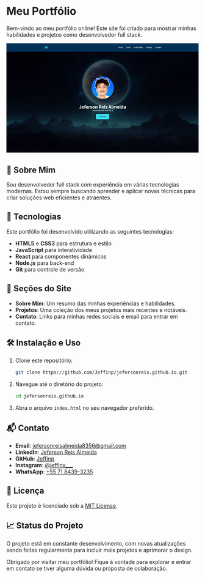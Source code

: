 # Meu Portfólio

Bem-vindo ao meu portfólio online! Este site foi criado para mostrar minhas habilidades e projetos como desenvolvedor full stack.

![Screenshot do Site](https://github.com/Jeffinp/jefersonreis.github.io/blob/main/src/image/Screenshot_988.webp)

## 🚀 Sobre Mim

Sou desenvolvedor full stack com experiência em várias tecnologias modernas. Estou sempre buscando aprender e aplicar novas técnicas para criar soluções web eficientes e atraentes.

## 🌟 Tecnologias

Este portfólio foi desenvolvido utilizando as seguintes tecnologias:

- **HTML5** e **CSS3** para estrutura e estilo
- **JavaScript** para interatividade
- **React** para componentes dinâmicos
- **Node.js** para back-end
- **Git** para controle de versão

## 📂 Seções do Site

- **Sobre Mim**: Um resumo das minhas experiências e habilidades.
- **Projetos**: Uma coleção dos meus projetos mais recentes e notáveis.
- **Contato**: Links para minhas redes sociais e email para entrar em contato.

## 🛠️ Instalação e Uso

1. Clone este repositório:

   ```bash
   git clone https://github.com/Jeffinp/jefersonreis.github.io.git
   ```

2. Navegue até o diretório do projeto:

   ```bash
   cd jefersonreis.github.io
   ```

3. Abra o arquivo `index.html` no seu navegador preferido.

## 📬 Contato

- **Email**: [jefersonreisalmeida8356@gmail.com](mailto:jefersonreisalmeida8356@gmail.com)
- **LinkedIn**: [Jeferson Reis Almeida](https://www.linkedin.com/in/jeferson-reis-877a942b7/)
- **GitHub**: [Jeffinp](https://github.com/Jeffinp)
- **Instagram**: [@jeffinx___](https://www.instagram.com/jeffinx___/)
- **WhatsApp**: [+55 71 8439-3235](https://wa.me/557184393235)

## 📝 Licença

Este projeto é licenciado sob a [MIT License](LICENSE).

## 📈 Status do Projeto

O projeto está em constante desenvolvimento, com novas atualizações sendo feitas regularmente para incluir mais projetos e aprimorar o design.

Obrigado por visitar meu portfólio! Fique à vontade para explorar e entrar em contato se tiver alguma dúvida ou proposta de colaboração.
